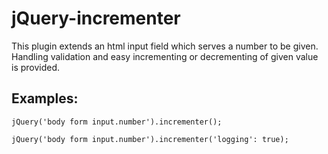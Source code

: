 <!--Copyright Torben Sickert 2013-->

jQuery-incrementer
==================

This plugin extends an html input field which serves a number to be given.
Handling validation and easy incrementing or decrementing of given value is
provided.

Examples:
--------

    jQuery('body form input.number').incrementer();

    jQuery('body form input.number').incrementer('logging': true);
